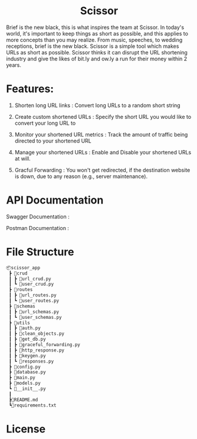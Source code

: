 # <h1 align="center"> Scissor </h1>

Brief is the new black, this is what inspires the team at Scissor. In today's world, it's important to keep things as short as possible, and this applies to more concepts than you may realize. From music, speeches, to wedding receptions, brief is the new black. Scissor is a simple tool which makes URLs as short as possible. Scissor thinks it can disrupt the URL shortening industry and give the likes of bit.ly and ow.ly a run for their money within 2 years.

# Features:

1. Shorten long URL links : Convert long URLs to a random short string

2. Create custom shortened URLs : Specify the short URL you would like to convert your long URL to

3. Monitor your shortened URL metrics : Track the amount of traffic being directed to your shortened URL

4. Manage your shortened URLs : Enable and Disable your shortened URLs at will.

5. Gracful Forwarding : You won't get redirected, if the destination website is down, due to any reason (e.g., server maintenance).

# API Documentation

Swagger Documentation :

Postman Documentation :

# File Structure

```bash
📦scissor_app
 ┣ 📂crud
 ┃ ┣ 📜url_crud.py
 ┃ ┗ 📜user_crud.py
 ┣ 📂routes
 ┃ ┣ 📜url_routes.py
 ┃ ┗ 📜user_routes.py
 ┣ 📂schemas
 ┃ ┣ 📜url_schemas.py
 ┃ ┗ 📜user_schemas.py
 ┣ 📂utils
 ┃ ┣ 📜auth.py
 ┃ ┣ 📜clean_objects.py
 ┃ ┣ 📜get_db.py
 ┃ ┣ 📜graceful_forwarding.py
 ┃ ┣ 📜http_response.py
 ┃ ┣ 📜keygen.py
 ┃ ┗ 📜responses.py
 ┣ 📜config.py
 ┣ 📜database.py
 ┣ 📜main.py
 ┣ 📜models.py
 ┗ 📜__init__.py
 ┃
 ┣📜README.md
 ┗📜requirements.txt

```

# License
